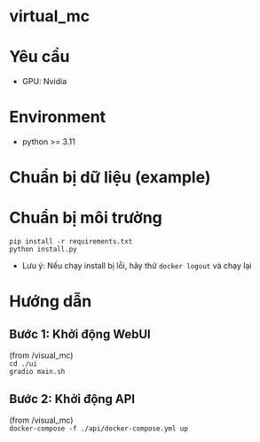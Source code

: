 # virtual_mc

# Yêu cầu
- GPU: Nvidia

# Environment
- python >= 3.11


# Chuẩn bị dữ liệu (example)

# Chuẩn bị môi trường
```pip install -r requirements.txt```  
```python install.py```

* Lưu ý: Nếu chạy install bị lỗi, hãy thử  ```docker logout``` và chạy lại 

# Hướng dẫn
## Bước 1: Khởi động WebUI
(from /visual_mc)  
```cd ./ui```  
```gradio main.sh```  

## Bước 2: Khởi động API
(from /visual_mc)  
```docker-compose -f ./api/docker-compose.yml up```  
